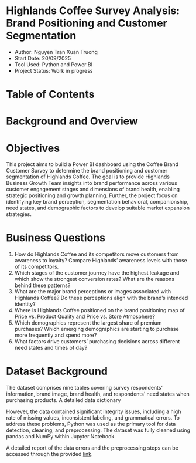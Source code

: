 ﻿# **Highlands Coffee Survey Analysis: Brand Positioning and Customer Segmentation**
- Author: Nguyen Tran Xuan Truong
- Start Date: 20/09/2025
- Tool Used: Python and Power BI
- Project Status: Work in progress

# **Table of Contents**
# **Background and Overview**
# **Objectives**
This project aims to build a Power BI dashboard using the Coffee Brand Customer Survey to determine the brand positioning and customer segmentation of Highlands Coffee. The goal is to provide Highlands Business Growth Team insights into brand performance across various customer engagement stages and dimensions of brand health, enabling strategic positioning and growth planning. Further, the project focus on identifying key brand perception, segmentation behavioral, companionship, need states, and demographic factors to develop suitable market expansion strategies.

# **Business Questions**
1. How do Highlands Coffee and its competitors move customers from awareness to loyalty? Compare Highlands’ awareness levels with those of its competitors.
2. Which stages of the customer journey have the highest leakage and which show the strongest conversion rates? What are the reasons behind these patterns?
3. What are the major brand perceptions or images associated with Highlands Coffee? Do these perceptions align with the brand’s intended identity?
4. Where is Highlands Coffee positioned on the brand positioning map of Price vs. Product Quality and Price vs. Store Atmosphere?
5. Which demographics represent the largest share of premium purchases? Which emerging demographics are starting to purchase more frequently and spend more?
6. What factors drive customers’ purchasing decisions across different need states and times of day?

# **Dataset Background**
The dataset comprises nine tables covering survey respondents’ information, brand image, brand health, and respondents’ need states when purchasing products. A detailed data dictionary 

However, the data contained significant integrity issues, including a high rate of missing values, inconsistent labeling, and grammatical errors. To address these problems, Python was used as the primary tool for data detection, cleaning, and preprocessing. The dataset was fully cleaned using pandas and NumPy within Jupyter Notebook.

A detailed report of the data errors and the preprocessing steps can be accessed through the provided [link](https://github.com/Truong2003-tqd/simple-pipeline/blob/890045261ff35d93c35197a57d3c36acea8e9807/preprocessing.ipynb).

# 

